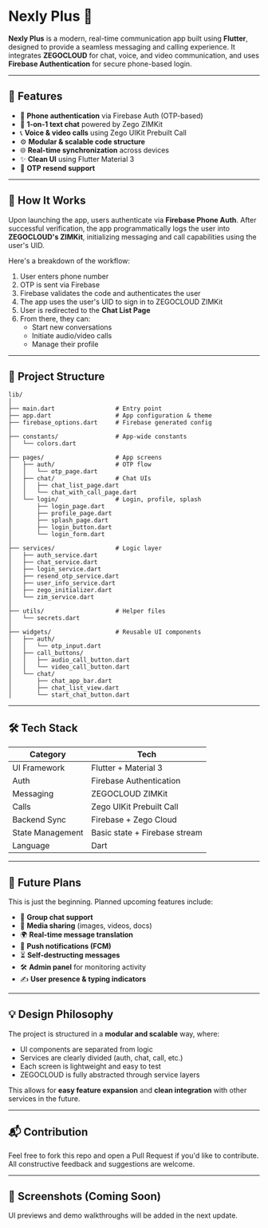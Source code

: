 
# Nexly Plus 💬

**Nexly Plus** is a modern, real-time communication app built using **Flutter**, designed to provide a seamless messaging and calling experience. It integrates **ZEGOCLOUD** for chat, voice, and video communication, and uses **Firebase Authentication** for secure phone-based login.

---

## 🚀 Features

- 🔐 **Phone authentication** via Firebase Auth (OTP-based)
- 💬 **1-on-1 text chat** powered by Zego ZIMKit
- 📞 **Voice & video calls** using Zego UIKit Prebuilt Call
- ⚙️ **Modular & scalable code structure**
- 🌐 **Real-time synchronization** across devices
- ✨ **Clean UI** using Flutter Material 3
- 🔁 **OTP resend support**

---

## 🧠 How It Works

Upon launching the app, users authenticate via **Firebase Phone Auth**. After successful verification, the app programmatically logs the user into **ZEGOCLOUD's ZIMKit**, initializing messaging and call capabilities using the user's UID.

Here's a breakdown of the workflow:

1. User enters phone number
2. OTP is sent via Firebase
3. Firebase validates the code and authenticates the user
4. The app uses the user's UID to sign in to ZEGOCLOUD ZIMKit
5. User is redirected to the **Chat List Page**
6. From there, they can:
   - Start new conversations
   - Initiate audio/video calls
   - Manage their profile

---

## 📁 Project Structure

```plaintext
lib/
│
├── main.dart                 # Entry point
├── app.dart                  # App configuration & theme
├── firebase_options.dart     # Firebase generated config
│
├── constants/                # App-wide constants
│   └── colors.dart
│
├── pages/                    # App screens
│   ├── auth/                 # OTP flow
│   │   └── otp_page.dart
│   ├── chat/                 # Chat UIs
│   │   ├── chat_list_page.dart
│   │   └── chat_with_call_page.dart
│   └── login/                # Login, profile, splash
│       ├── login_page.dart
│       ├── profile_page.dart
│       ├── splash_page.dart
│       ├── login_button.dart
│       └── login_form.dart
│
├── services/                 # Logic layer
│   ├── auth_service.dart
│   ├── chat_service.dart
│   ├── login_service.dart
│   ├── resend_otp_service.dart
│   ├── user_info_service.dart
│   ├── zego_initializer.dart
│   └── zim_service.dart
│
├── utils/                    # Helper files
│   └── secrets.dart
│
├── widgets/                  # Reusable UI components
│   ├── auth/
│   │   └── otp_input.dart
│   ├── call_buttons/
│   │   ├── audio_call_button.dart
│   │   └── video_call_button.dart
│   └── chat/
│       ├── chat_app_bar.dart
│       ├── chat_list_view.dart
│       └── start_chat_button.dart
````

---

## 🛠️ Tech Stack

| Category         | Tech                          |
| ---------------- | ----------------------------- |
| UI Framework     | Flutter + Material 3          |
| Auth             | Firebase Authentication       |
| Messaging        | ZEGOCLOUD ZIMKit              |
| Calls            | Zego UIKit Prebuilt Call      |
| Backend Sync     | Firebase + Zego Cloud         |
| State Management | Basic state + Firebase stream |
| Language         | Dart                          |

---

## 🌱 Future Plans

This is just the beginning. Planned upcoming features include:

* 👥 **Group chat support**
* 🧾 **Media sharing** (images, videos, docs)
* 🌍 **Real-time message translation**
* 📲 **Push notifications (FCM)**
* ⏳ **Self-destructing messages**
* 🛠 **Admin panel** for monitoring activity
* ✍️ **User presence & typing indicators**

---

## 💡 Design Philosophy

The project is structured in a **modular and scalable** way, where:

* UI components are separated from logic
* Services are clearly divided (auth, chat, call, etc.)
* Each screen is lightweight and easy to test
* ZEGOCLOUD is fully abstracted through service layers

This allows for **easy feature expansion** and **clean integration** with other services in the future.

---

## 📬 Contribution

Feel free to fork this repo and open a Pull Request if you'd like to contribute.
All constructive feedback and suggestions are welcome.

---

## 📸 Screenshots (Coming Soon)

UI previews and demo walkthroughs will be added in the next update.

```
